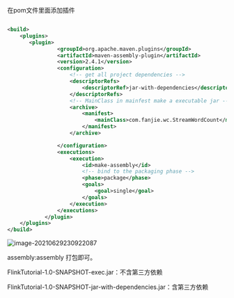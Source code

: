 在pom文件里面添加插件

```xml

<build>
    <plugins>
       <plugin>
                <groupId>org.apache.maven.plugins</groupId>
                <artifactId>maven-assembly-plugin</artifactId>
                <version>2.4.1</version>
                <configuration>
                    <!-- get all project dependencies -->
                    <descriptorRefs>
                        <descriptorRef>jar-with-dependencies</descriptorRef>
                    </descriptorRefs>
                    <!-- MainClass in mainfest make a executable jar -->
                    <archive>
                        <manifest>
                            <mainClass>com.fanjie.wc.StreamWordCount</mainClass>
                        </manifest>
                    </archive>

                </configuration>
                <executions>
                    <execution>
                        <id>make-assembly</id>
                        <!-- bind to the packaging phase -->
                        <phase>package</phase>
                        <goals>
                            <goal>single</goal>
                        </goals>
                    </execution>
                </executions>
            </plugin>
    </plugins>
</build>
```

![image-20210629230922087](https://fnoteimg.oss-cn-chengdu.aliyuncs.com/img/20210629230929.png)



assembly:assembly 打包即可。



FlinkTutorial-1.0-SNAPSHOT-exec.jar：不含第三方依赖

FlinkTutorial-1.0-SNAPSHOT-jar-with-dependencies.jar：含第三方依赖